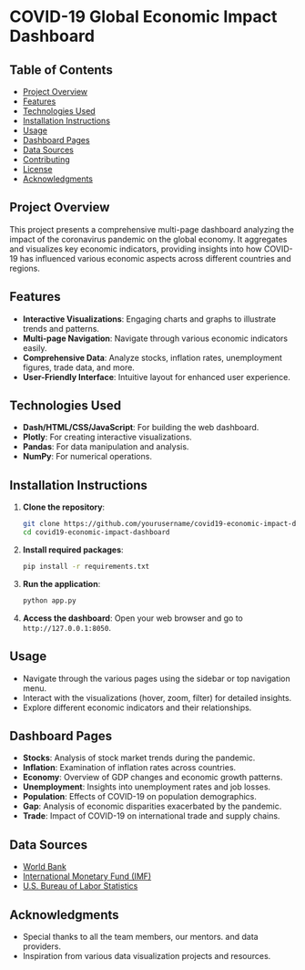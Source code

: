 # COVID-19 Global Economic Impact Dashboard

## Table of Contents
- [Project Overview](#project-overview)
- [Features](#features)
- [Technologies Used](#technologies-used)
- [Installation Instructions](#installation-instructions)
- [Usage](#usage)
- [Dashboard Pages](#dashboard-pages)
- [Data Sources](#data-sources)
- [Contributing](#contributing)
- [License](#license)
- [Acknowledgments](#acknowledgments)

## Project Overview
This project presents a comprehensive multi-page dashboard analyzing the impact of the coronavirus pandemic on the global economy. It aggregates and visualizes key economic indicators, providing insights into how COVID-19 has influenced various economic aspects across different countries and regions.

## Features
- **Interactive Visualizations**: Engaging charts and graphs to illustrate trends and patterns.
- **Multi-page Navigation**: Navigate through various economic indicators easily.
- **Comprehensive Data**: Analyze stocks, inflation rates, unemployment figures, trade data, and more.
- **User-Friendly Interface**: Intuitive layout for enhanced user experience.

## Technologies Used
- **Dash/HTML/CSS/JavaScript**: For building the web dashboard.
- **Plotly**: For creating interactive visualizations.
- **Pandas**: For data manipulation and analysis.
- **NumPy**: For numerical operations.

## Installation Instructions
1. **Clone the repository**:
   ```bash
   git clone https://github.com/yourusername/covid19-economic-impact-dashboard.git
   cd covid19-economic-impact-dashboard
   ```

2. **Install required packages**:
   ```bash
   pip install -r requirements.txt
   ```

3. **Run the application**:
   ```bash
   python app.py
   ```

4. **Access the dashboard**:
   Open your web browser and go to `http://127.0.0.1:8050`.

## Usage
- Navigate through the various pages using the sidebar or top navigation menu.
- Interact with the visualizations (hover, zoom, filter) for detailed insights.
- Explore different economic indicators and their relationships.

## Dashboard Pages
- **Stocks**: Analysis of stock market trends during the pandemic.
- **Inflation**: Examination of inflation rates across countries.
- **Economy**: Overview of GDP changes and economic growth patterns.
- **Unemployment**: Insights into unemployment rates and job losses.
- **Population**: Effects of COVID-19 on population demographics.
- **Gap**: Analysis of economic disparities exacerbated by the pandemic.
- **Trade**: Impact of COVID-19 on international trade and supply chains.

## Data Sources
- [World Bank](https://www.worldbank.org/)
- [International Monetary Fund (IMF)](https://www.imf.org/)
- [U.S. Bureau of Labor Statistics](https://www.bls.gov/)

## Acknowledgments
- Special thanks to all the team members, our mentors. and data providers.
- Inspiration from various data visualization projects and resources.

